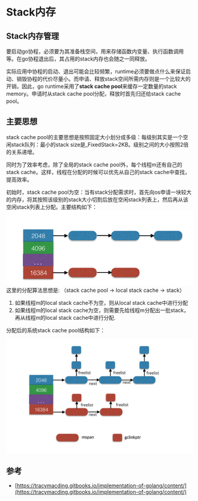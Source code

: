 # Stack内存

## Stack内存管理

要启动go协程，必须要为其准备栈空间，用来存储函数内变量、执行函数调用等。在go协程退出后，其占用的stack内存也会随之一同释放。

实际应用中协程的启动、退出可能会比较频繁，runtime必须要做点什么来保证启动、销毁协程的代价尽量小。而申请、释放stack空间所需内存则是一个比较大的开销，因此，go runtime采用了**stack cache pool**来缓存一定数量的stack memory。申请时从stack cache pool分配，释放时首先归还给stack cache pool。

## 主要思想

stack cache pool的主要思想是按照固定大小划分成多级：每级别其实是一个空闲stack队列：最小的stack size是\_FixedStack=2KB。级别之间的大小按照2倍的关系递增。

同时为了效率考虑，除了全局的stack cache pool外，每个线程m还有自己的stack cache。这样，线程在分配的时候可以优先从自己的stack cache中查找，提高效率。

初始时，stack cache pool为空：当有stack分配需求时，首先向os申请一块较大的内存，将其按照该级别的stack大小切割后放在空闲stack列表上，然后再从该空闲stack列表上分配。主要结构如下：![](../../.gitbook/assets/import.png)这里的分配算法思想是: （stack cache pool -&gt; local stack cache -&gt; stack）

1. 如果线程m的local stack cache不为空，则从local stack cache中进行分配
2. 如果线程m的local stack cache为空，则需要先给线程m分配出一批stack，再从线程m的local stack cache中进行分配.

分配后的系统stack cache pool结构如下：

![](../../.gitbook/assets/import2.png)

## 参考

* [https://tracymacding.gitbooks.io/implementation-of-golang/content/](https://tracymacding.gitbooks.io/implementation-of-golang/content/)

